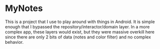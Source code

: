 # MyNotes

This is a project that I use to play around with things in Android.  It is simple enough that I
bypassed the repository/interactor/domain layer.   In a more complex app, these layers would exist,
but they were massive overkill here since there are only 2 bits of data (notes and color filter) and no 
complex behavior.